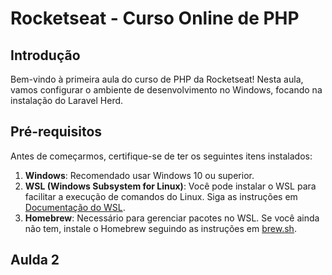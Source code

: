 # Rocketseat - Curso Online de PHP

## Introdução

Bem-vindo à primeira aula do curso de PHP da Rocketseat! Nesta aula, vamos configurar o ambiente de desenvolvimento no Windows, focando na instalação do Laravel Herd.

## Pré-requisitos

Antes de começarmos, certifique-se de ter os seguintes itens instalados:

1. **Windows**: Recomendado usar Windows 10 ou superior.
2. **WSL (Windows Subsystem for Linux)**: Você pode instalar o WSL para facilitar a execução de comandos do Linux. Siga as instruções em [Documentação do WSL](https://docs.microsoft.com/pt-br/windows/wsl/install).
3. **Homebrew**: Necessário para gerenciar pacotes no WSL. Se você ainda não tem, instale o Homebrew seguindo as instruções em [brew.sh](https://brew.sh/).

## Aulda 2
